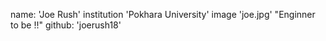 name: 'Joe Rush'
institution	'Pokhara University'
image	'joe.jpg'
"Enginner to be !!"
github: 'joerush18'
